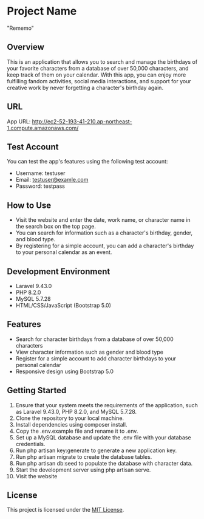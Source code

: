 # Project Name

"Rememo"

## Overview

This is an application that allows you to search and manage the birthdays of your favorite characters from a database of over 50,000 characters, and keep track of them on your calendar. With this app, you can enjoy more fulfilling fandom activities, social media interactions, and support for your creative work by never forgetting a character's birthday again.

## URL

App URL: http://ec2-52-193-41-210.ap-northeast-1.compute.amazonaws.com/

## Test Account

You can test the app's features using the following test account:

* Username: testuser
* Email: testuser@examle.com
* Password: testpass

## How to Use

- Visit the website and enter the date, work name, or character name in the search box on the top page.
- You can search for information such as a character's birthday, gender, and blood type.
- By registering for a simple account, you can add a character's birthday to your personal calendar as an event.

## Development Environment

* Laravel 9.43.0
* PHP 8.2.0
* MySQL 5.7.28
* HTML/CSS/JavaScript (Bootstrap 5.0)

## Features

* Search for character birthdays from a database of over 50,000 characters
* View character information such as gender and blood type
* Register for a simple account to add character birthdays to your personal calendar
* Responsive design using Bootstrap 5.0

## Getting Started

1. Ensure that your system meets the requirements of the application, such as Laravel 9.43.0, PHP 8.2.0, and MySQL 5.7.28.
2. Clone the repository to your local machine.
3. Install dependencies using composer install.
4. Copy the .env.example file and rename it to .env.
5. Set up a MySQL database and update the .env file with your database credentials.
6. Run php artisan key:generate to generate a new application key.
7. Run php artisan migrate to create the database tables.
8. Run php artisan db:seed to populate the database with character data.
9. Start the development server using php artisan serve.
10. Visit the website

## License

This project is licensed under the [MIT License](https://opensource.org/licenses/MIT).
